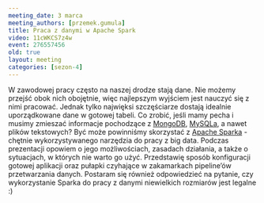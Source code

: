 ```yaml
---
meeting_date: 3 marca
meeting_authors: [przemek.gumula]
title: Praca z danymi w Apache Spark
video: 11cWKCS7z4w
event: 276557456
old: true
layout: meeting
categories: [sezon-4]
---
```

W zawodowej pracy często na naszej drodze stają dane. Nie możemy przejść obok nich obojętnie, więc najlepszym wyjściem jest nauczyć się z nimi pracować. Jednak tylko najwięksi szczęściarze dostają idealnie uporządkowane dane w gotowej tabeli. 
Co zrobić, jeśli mamy pecha i musimy zmieszać informacje pochodzące z [MongoDB], [MySQLa], a nawet plików tekstowych? Być może powinniśmy skorzystać z [Apache Sparka] - chętnie wykorzystywanego narzędzia do pracy z big data. 
Podczas prezentacji opowiem o jego możliwościach, zasadach działania, a także o sytuacjach, w których nie warto go użyć. 
Przedstawię sposób konfiguracji gotowej aplikacji oraz pułapki czyhające w zakamarkach pipeline’ów przetwarzania danych. 
Postaram się również odpowiedzieć na pytanie, czy wykorzystanie Sparka do pracy z danymi niewielkich rozmiarów jest legalne :)

[MongoDB]:https://www.mongodb.com
[MySQLa]:https://www.oracle.com/mysql
[Apache Sparka]:https://spark.apache.org/
